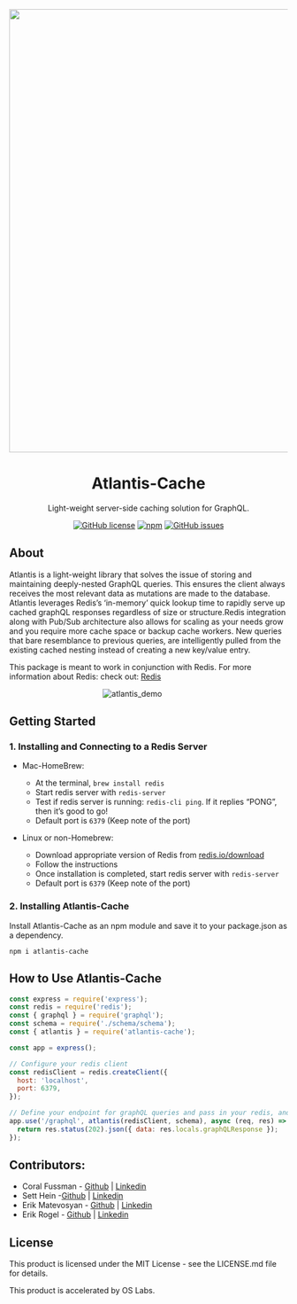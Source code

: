 <div  align="center">

<img src="https://github.com/oslabs-beta/Atlantis/blob/master/Readme_banner.png" width="800px" align="center"/>

  <h1>Atlantis-Cache</h1>

  <p>Light-weight server-side caching solution for GraphQL.</p>
<a href="https://github.com/oslabs-beta/Atlantis/blob/main/LICENSE"><img alt="GitHub license" src="https://img.shields.io/github/license/oslabs-beta/Atlantis"></a>
 <a href="https://www.npmjs.com/package/atlantis-cache"> <img alt="npm" src="https://img.shields.io/npm/v/atlantis-cache"></a>
<a href="https://github.com/oslabs-beta/Atlantis/issues"><img alt="GitHub issues" src="https://img.shields.io/github/issues/oslabs-beta/Atlantis"></a>

</div>


## About

Atlantis is a light-weight library that solves the issue of storing and maintaining deeply-nested GraphQL queries. This ensures the client always receives the most relevant data as mutations are made to the database.
Atlantis leverages Redis’s ‘in-memory’ quick lookup time to rapidly serve up cached graphQL responses regardless of size or structure.Redis integration along with Pub/Sub architecture also allows for scaling as your needs grow and you require more cache space or backup cache workers. New queries that bare resemblance to previous queries, are intelligently pulled from the existing cached nesting instead of creating a new key/value entry.

This package is meant to work in conjunction with Redis. For more information about Redis: check out: <a href ="https://redis.io/">Redis</a>

  &nbsp;&nbsp;&nbsp;&nbsp;&nbsp;&nbsp;&nbsp;&nbsp;&nbsp;&nbsp;&nbsp;&nbsp;&nbsp;&nbsp;&nbsp;&nbsp;&nbsp;&nbsp;&nbsp;&nbsp;&nbsp;&nbsp;&nbsp;&nbsp;&nbsp;&nbsp;&nbsp;&nbsp;&nbsp;&nbsp;&nbsp;&nbsp;&nbsp;&nbsp;&nbsp;&nbsp;&nbsp;&nbsp;&nbsp;&nbsp;&nbsp;&nbsp;![atlantis_demo](https://user-images.githubusercontent.com/36866275/122622799-79457e00-d05f-11eb-9d00-564df61f9289.gif)


## Getting Started

### 1. Installing and Connecting to a Redis Server

- Mac-HomeBrew:

  - At the terminal, `brew install redis`
  - Start redis server with `redis-server`
  - Test if redis server is running: `redis-cli ping`. If it replies “PONG”, then it’s good to go!
  - Default port is `6379` (Keep note of the port)

- Linux or non-Homebrew:
  - Download appropriate version of Redis from [redis.io/download](redis.io/download)
  - Follow the instructions
  - Once installation is completed, start redis server with `redis-server`
  - Default port is `6379` (Keep note of the port)

### 2. Installing Atlantis-Cache

Install Atlantis-Cache as an npm module and save it to your package.json as a dependency.

`npm i atlantis-cache`

## How to Use Atlantis-Cache

```js
const express = require('express');
const redis = require('redis');
const { graphql } = require('graphql');
const schema = require('./schema/schema');
const { atlantis } = require('atlantis-cache');

const app = express();

// Configure your redis client
const redisClient = redis.createClient({
  host: 'localhost',
  port: 6379,
});

// Define your endpoint for graphQL queries and pass in your redis, and schema
app.use('/graphql', atlantis(redisClient, schema), async (req, res) => {
  return res.status(202).json({ data: res.locals.graphQLResponse });
});
```

## Contributors:

- Coral Fussman - [Github](https://github.com/coralfussman) | [Linkedin](https://www.linkedin.com/in/coral-fussman-21721538/)
- Sett Hein -[Github](https://github.com/settnaing199) | [Linkedin](https://www.linkedin.com/in/sett-hein/)
- Erik Matevosyan - [Github](https://github.com/erik-matevosyan) | [Linkedin](https://www.linkedin.com/in/erik-matevosyan/)
- Erik Rogel - [Github](https://github.com/erikjrogel) | [Linkedin](https://www.linkedin.com/in/erikjrogel/)

## License

This product is licensed under the MIT License - see the LICENSE.md file for details.‌

This product is accelerated by OS Labs.
